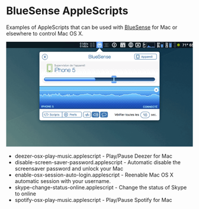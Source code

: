 # BlueSense AppleScripts

Examples of AppleScripts that can be used with [BlueSense](https://apps.inspira.io/en/bluesense/) for Mac or elsewhere to control Mac OS X.

[![BlueSense for Mac](../assets/bluesense-mac.gif)](http://apple.co/1deLPT5)

* deezer-osx-play-music.applescript - Play/Pause Deezer for Mac
* disable-screen-saver-password.applescript - Automatic disable the screensaver password and unlock your Mac
* enable-osx-session-auto-login.applescript - Reenable Mac OS X automatic session with your username.
* skype-change-status-online.applescript - Change the status of Skype to online
* spotify-osx-play-music.applescript - Play/Pause Spotify for Mac
